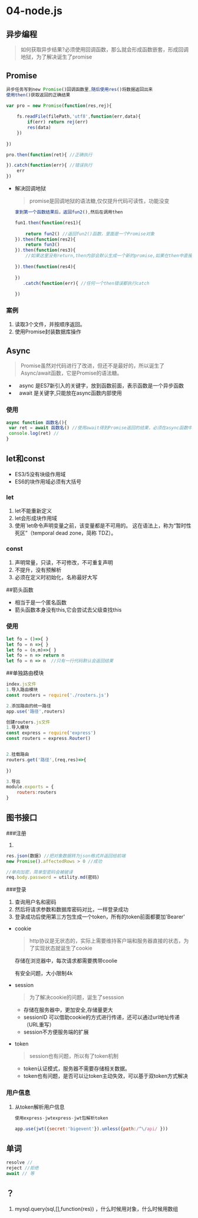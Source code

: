 # 04-node.js

## 异步编程

> 如何获取异步结果?必须使用回调函数，那么就会形成函数嵌套，形成回调地狱，为了解决诞生了promise



## Promise



```js
异步任务写到new Promise()回调函数里,随后使用res()将数据返回出来
使用then()获取返回的正确结果

var pro = new Promise(function(res,rej){
    
    fs.readFile(filePath,'utf8',function(err,data){
        if(err) return rej(err)
        res(data)
    })
    
})

pro.then(function(ret){ //正确执行

}).catch(function(err){	//错误执行
    err
})
```

+ 解决回调地狱

  > promise是回调地狱的语法糖,仅仅提升代码可读性，功能没变

  ```js
  拿到第一个函数结果后，返回fun2(),然后在调用then
  
  fun1.then(function(res1){
      
      return fun2() //返回fun2()函数，里面是一个Promise对象
  }).then(function(res2){
      return fun3()
  }).then(function(res3){
      //如果这里没有return,then内部会默认生成一个新的promise,如果在then中直接返回具体数据，它会自动包装成Promise对象
      
  }).then(function(res4){
      
  })
     .catch(function(err){ //任何一个then错误都执行catch
      
  })
  ```



### 案例

1. 读取3个文件，并按顺序返回。
2. 使用Promise封装数据库操作





## Async

> Promise虽然对代码进行了改进，但还不是最好的，所以诞生了Async/await函数，它是Promise的语法糖。



-    async 是ES7新引入的关键字，放到函数前面，表示函数是一个异步函数
-    await 是关键字,只能放在async函数内部使用



### 使用

```js
async function 函数名(){
 var ret = await 函数名() //使用await得到Promise返回的结果，必须在async函数中使用。
 console.log(ret) //
}
```





## let和const

+ ES3/5没有块级作用域
+ ES6的块作用域必须有大括号

### let

1. let不能重新定义
2. let会形成块作用域
3. 使用`let命令声明变量之前，该变量都是不可用的。 这在语法上，称为“暂时性死区”（temporal dead zone，简称 TDZ）。 



### const

1. 声明常量，只读，不可修改，不可重复声明
2. 不提升，没有预解析
3. 必须在定义时初始化，名称最好大写





##箭头函数

+ 相当于是一个匿名函数
+ 箭头函数本身没有this,它会尝试去父级查找this



### 使用

```js
let fo = ()=>{ }
let fo = n =>{ }
let fo = (n,m)=>{ }
let fo = n => return n
let fo = n => n  //只有一行代码默认会返回结果

```





##单独路由模块

```js
index.js文件
1.导入路由模块
const routers = require('./routers.js')

2.添加路由的统一路径
app.use('路径',routers)
```

```js
创建routers.js文件
1.导入模块
const express = require('express')
const routers = express.Router()


2.挂载路由
routers.get('路径',(req,res)=>{
    
})

3.导出
module.exports = {
    routers:routers
}
```





## 图书接口

###注册

1. 

```js
res.json(数据) //把对象数据转为json格式并返回给前端
new Promise().affectedRows > 0 //成功

//单向加密，简单型密码会被破译
req.body.password = utility.md(密码)
```

###登录

1. 查询用户名和密码
2. 然后将请求参数和数据库密码对比，一样登录成功
3. 登录成功后使用第三方包生成一个token，所有的token前面都要加'Bearer'

+ cookie

  > http协议是无状态的，实际上需要维持客户端和服务器直接的状态，为了实现状态就诞生了cookie

  存储在浏览器中，每次请求都需要携带coolie

  有安全问题，大小限制4k

+ session

  > 为了解决cookie的问题，诞生了sesssion

  + 存储在服务器中，更加安全,存储量更大
  + sessionID 可以借助cookie的方式进行传递，还可以通过url地址传递（URL重写）
  + session不方便服务端的扩展

+ token

  > session也有问题，所以有了token机制

  + token认证模式，服务器不需要存储相关数据。
  + token也有问题，是否可以让token主动失效，可以基于双token方式解决



### 用户信息

1. 从token解析用户信息

   ```js
   使用express-jwtexpress-jwt包解析token
   
   app.use(jwt({secret:'bigevent'}).unless({path:/^\/api/ }))
   ```

   







## 单词

```js
resolve //
reject //拒绝
await // 等
```

## ？

1. mysql.query(sql,[],function(res)) ，什么时候用对象，什么时候用数组